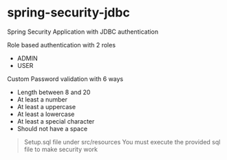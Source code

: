 # spring-security-jdbc
Spring Security Application with JDBC authentication

Role based authentication with 2 roles
  * ADMIN
  * USER

Custom Password validation with 6 ways
 * Length between 8 and 20
 * At least a number
 * At least a uppercase
 * At least a lowercase
 * At least a special character
 * Should not have a space

>Setup.sql file under src/resources
>You must execute the provided sql file to make security work
